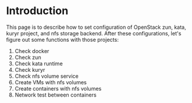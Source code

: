 # Introduction
This page is to describe how to set configuration of OpenStack zun, kata, kuryr project, and nfs storage backend.
After these configurations, let's figure out some functions with those projects:   
1. Check docker
2. Check zun
3. Check kata runtime
4. Check kuryr
5. Check nfs volume service
6. Create VMs with nfs volumes
7. Create containers with nfs volumes
8. Network test between containers

 
